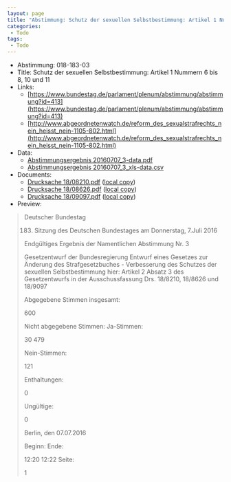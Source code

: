```yaml
---
layout: page
title: "Abstimmung: Schutz der sexuellen Selbstbestimmung: Artikel 1 Nummern 6 bis 8, 10 und 11"
categories:
 - Todo
tags:
 - Todo
---
```


* Abstimmung: 018-183-03
* Title: Schutz der sexuellen Selbstbestimmung: Artikel 1 Nummern 6 bis 8, 10 und 11
* Links: 
    * [https://www.bundestag.de/parlament/plenum/abstimmung/abstimmung?id=413](https://www.bundestag.de/parlament/plenum/abstimmung/abstimmung?id=413)
    * [http://www.abgeordnetenwatch.de/reform_des_sexualstrafrechts_nein_heisst_nein-1105-802.html](http://www.abgeordnetenwatch.de/reform_des_sexualstrafrechts_nein_heisst_nein-1105-802.html)
* Data: 
    * [Abstimmungsergebnis 20160707_3-data.pdf](/res/abstimmungsliste/20160707_3-data.pdf)
    * [Abstimmungsergebnis 20160707_3_xls-data.csv](/res/abstimmungsliste/analyses/20160707_3_xls-data.csv)
* Documents: 
    * [Drucksache 18/08210.pdf](http://dip21.bundestag.de/dip21/btd/18/082/1808210.pdf) ([local copy](/res/abstimmungsdaten/018-183-03/1808210.pdf))
    * [Drucksache 18/08626.pdf](http://dip21.bundestag.de/dip21/btd/18/086/1808626.pdf) ([local copy](/res/abstimmungsdaten/018-183-03/1808626.pdf))
    * [Drucksache 18/09097.pdf](http://dip21.bundestag.de/dip21/btd/18/090/1809097.pdf) ([local copy](/res/abstimmungsdaten/018-183-03/1809097.pdf))
* Preview: 
> Deutscher Bundestag
> 
> 183. Sitzung des Deutschen Bundestages
> am Donnerstag, 7.Juli 2016
> 
> Endgültiges Ergebnis der Namentlichen Abstimmung Nr. 3
> 
> Gesetzentwurf der Bundesregierung
> Entwurf eines Gesetzes zur Änderung des Strafgesetzbuches - Verbesserung des Schutzes
> der sexuellen Selbstbestimmung
> hier: Artikel 2 Absatz 3 des Gesetzentwurfs in der Ausschussfassung
> Drs. 18/8210, 18/8626 und 18/9097
> 
> Abgegebene Stimmen insgesamt:
> 
> 600
> 
> Nicht abgegebene Stimmen:
> Ja-Stimmen:
> 
> 30
> 479
> 
> Nein-Stimmen:
> 
> 121
> 
> Enthaltungen:
> 
> 0
> 
> Ungültige:
> 
> 0
> 
> Berlin, den 07.07.2016
> 
> Beginn:
> Ende:
> 
> 12:20
> 12:22
> Seite:
> 
> 1
> 
> 
